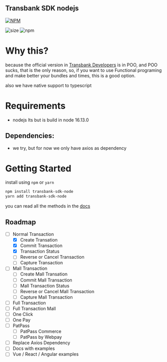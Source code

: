 Transbank SDK nodejs
---
[![NPM](https://nodei.co/npm/transbank-sdk-node.png)](https://nodei.co/npm/transbank-sdk-node/)

![size](https://img.shields.io/github/languages/code-size/themakunga/transbank-sdk-node)
![npm](https://img.shields.io/npm/dw/transbank-sdk-node)


# Why this?

because the official version in [Transbank Developers]() is in POO, and POO sucks, that is the only reason, so, if you want to use Functional programing and make better your bundles and times, this is a good option.

also we have native support to typescript

# Requirements

- nodejs lts but is build in node 16.13.0

## Dependencies:

- we try, but for now we only have axios as dependency

# Getting Started

install using `npm` or `yarn`

```bash
npm install transbank-sdk-node
yarn add transbank-sdk-node
```

you can read all the methods in the [docs](https://42devs.github.io/transbank-sdk-node)

## Roadmap

- [ ] Normal Transaction
  - [x] Create Transation
  - [x] Commit Transaction
  - [x] Transaction Status
  - [ ] Reverse or Cancel Transaction
  - [ ] Capture Transaction
- [ ] Mall Transaction
  - [ ] Create Mall Transation
  - [ ] Commit Mall Transaction
  - [ ] Mall Transaction Status
  - [ ] Reverse or Cancel Mall Transaction
  - [ ] Capture Mall Transaction
- [ ] Full Transaction
- [ ] Full Transaction Mall
- [ ] One Click
- [ ] One Pay
- [ ] PatPass
  - [ ] PatPass Commerce
  - [ ] PatPass by Webpay
- [ ] Replace Axios Dependency
- [ ] Docs with examples
- [ ] Vue / React / Angular examples
